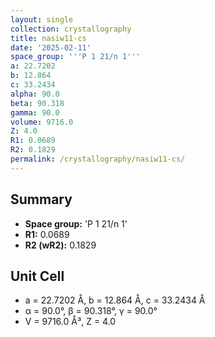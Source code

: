 ```yaml
---
layout: single
collection: crystallography
title: nasiw11-cs
date: '2025-02-11'
space_group: '''P 1 21/n 1'''
a: 22.7202
b: 12.864
c: 33.2434
alpha: 90.0
beta: 90.318
gamma: 90.0
volume: 9716.0
Z: 4.0
R1: 0.0689
R2: 0.1829
permalink: /crystallography/nasiw11-cs/
---
```


## Summary

- **Space group:** 'P 1 21/n 1'
- **R1:** 0.0689
- **R2 (wR2):** 0.1829

## Unit Cell
- a = 22.7202 Å, b = 12.864 Å, c = 33.2434 Å
- α = 90.0°, β = 90.318°, γ = 90.0°
- V = 9716.0 Å³, Z = 4.0
